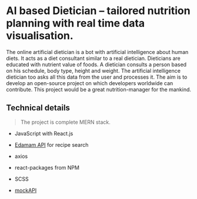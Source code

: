 # AI based Dietician – tailored nutrition planning with real time data visualisation.
The online artificial dietician is a bot with artificial intelligence about human diets. It acts as a diet consultant similar to a real dietician. Dieticians are educated with nutrient value of foods. A dietician consults a person based on his schedule, body type, height and weight. The artificial intelligence dietician too asks all this data from the user and processes it.
The aim is to develop an open-source project on which developers worldwide can contribute. This project would be a great nutrition-manager for the mankind.

## Technical details

>The project is complete MERN stack.

* JavaScript with React.js

* [Edamam API](https://developer.edamam.com/edamam-recipe-api) for recipe search

* axios

* react-packages from NPM

* SCSS

* [mockAPI](https://5f908bdce0559c0016ad6a41.mockapi.io/dietician/api/Dataset)

